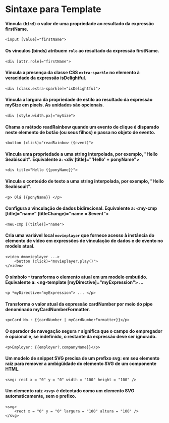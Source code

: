 # Sintaxe para Template

#### Vincula `(bind)` o valor de uma propriedade ao resultado da expressão firstName.
    
    <input [value]="firstName">
    
#### Os vínculos (binds) atribuem `role` ao resultado da expressão firstName.

    <div [attr.role]="firstName">

#### Vincula a presença da classe CSS `extra-sparkle` no elemento à veracidade da expressão isDelightful.

    <div [class.extra-sparkle]="isDelightful">

#### Vincula a largura da propriedade de estilo ao resultado da expressão mySize em pixels. As unidades são opcionais.

    <div [style.width.px]="mySize">

#### Chama o método readRainbow quando um evento de clique é disparado neste elemento de botão (ou seus filhos) e passa no objeto de evento.

    <button (click)="readRainbow ($event)">

#### Vincula uma propriedade a uma string interpolada, por exemplo, "Hello Seabiscuit". Equivalente a: <div [title]="'Hello' + ponyName">
    
    <div title="Hello {{ponyName}}">

#### Vincula o conteúdo de texto a uma string interpolada, por exemplo, "Hello Seabiscuit".
    
    <p> Olá {{ponyName}} </p>

#### Configura a vinculação de dados bidirecional. Equivalente a: <my-cmp [title]="name" (titleChange)="name = $event">
    
    <meu-cmp [(title)]="name">

#### Cria uma variável local `movieplayer` que fornece acesso à instância do elemento de vídeo em expressões de vinculação de dados e de evento no modelo atual.

    <video #movieplayer ...>
        <button (click)="movieplayer.play()">
    </video>

#### O símbolo `*` transforma o elemento atual em um modelo embutido. Equivalente a: <ng-template [myDirective]="myExpression"> ... </ng-template>

    <p *myDirective="myExpression"> ... </p>

#### Transforma o valor atual da expressão cardNumber por meio do pipe denominado myCardNumberFormatter.

    <p>Card No.: {{cardNumber | myCardNumberFormatter}}</p>

#### O operador de navegação segura `?` significa que o campo do empregador é opcional e, se indefinido, o restante da expressão deve ser ignorado.

    <p>Employer: {{employer?.companyName}}</p>

#### Um modelo de snippet SVG precisa de um prefixo svg: em seu elemento raiz para remover a ambigüidade do elemento SVG de um componente HTML.

    <svg: rect x = "0" y = "0" width = "100" height = "100" />

#### Um elemento raiz `<svg>` é detectado como um elemento SVG automaticamente, sem o prefixo.
    
    <svg>
        <rect x = "0" y = "0" largura = "100" altura = "100" />
    </svg>
